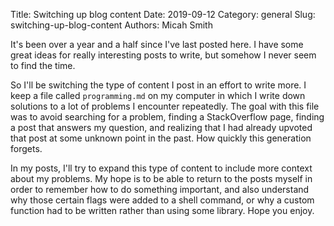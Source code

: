 Title: Switching up blog content
Date: 2019-09-12
Category: general
Slug: switching-up-blog-content
Authors: Micah Smith

It's been over a year and a half since I've last posted here. I have some great ideas for really interesting posts to write, but somehow I never seem to find the time.

So I'll be switching the type of content I post in an effort to write more. I keep a file called `programming.md` on my computer in which I write down solutions to a lot of problems I encounter repeatedly. The goal with this file was to avoid searching for a problem, finding a StackOverflow page, finding a post that answers my question, and realizing that I had already upvoted that post at some unknown point in the past. How quickly this generation forgets.

In my posts, I'll try to expand this type of content to include more context about my problems. My hope is to be able to return to the posts myself in order to remember how to do something important, and also understand why those certain flags were added to a shell command, or why a custom function had to be written rather than using some library. Hope you enjoy.
